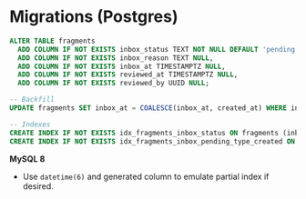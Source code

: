 # Migrations (Postgres)

```sql
ALTER TABLE fragments
  ADD COLUMN IF NOT EXISTS inbox_status TEXT NOT NULL DEFAULT 'pending',
  ADD COLUMN IF NOT EXISTS inbox_reason TEXT NULL,
  ADD COLUMN IF NOT EXISTS inbox_at TIMESTAMPTZ NULL,
  ADD COLUMN IF NOT EXISTS reviewed_at TIMESTAMPTZ NULL,
  ADD COLUMN IF NOT EXISTS reviewed_by UUID NULL;

-- Backfill
UPDATE fragments SET inbox_at = COALESCE(inbox_at, created_at) WHERE inbox_at IS NULL;

-- Indexes
CREATE INDEX IF NOT EXISTS idx_fragments_inbox_status ON fragments (inbox_status);
CREATE INDEX IF NOT EXISTS idx_fragments_inbox_pending_type_created ON fragments (type, created_at) WHERE inbox_status='pending';
```

**MySQL 8**
- Use `datetime(6)` and generated column to emulate partial index if desired.
